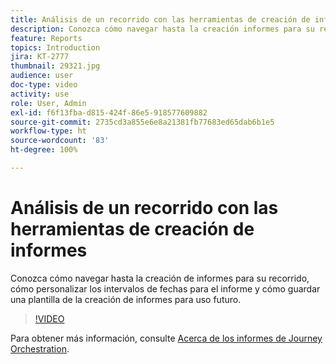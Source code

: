 ```yaml
---
title: Análisis de un recorrido con las herramientas de creación de informes
description: Conozca cómo navegar hasta la creación informes para su recorrido, cómo personalizar los intervalos de fechas para el informe y cómo guardar una plantilla de la creación de informes para uso futuro.
feature: Reports
topics: Introduction
jira: KT-2777
thumbnail: 29321.jpg
audience: user
doc-type: video
activity: use
role: User, Admin
exl-id: f6f13fba-d815-424f-86e5-918577609882
source-git-commit: 2735cd3a855e6e8a21381fb77683ed65dab6b1e5
workflow-type: ht
source-wordcount: '83'
ht-degree: 100%

---
```


# Análisis de un recorrido con las herramientas de creación de informes

Conozca cómo navegar hasta la creación de informes para su recorrido, cómo personalizar los intervalos de fechas para el informe y cómo guardar una plantilla de la creación de informes para uso futuro.

>[!VIDEO](https://video.tv.adobe.com/v/29321?quality=12&learn=on)

Para obtener más información, consulte [Acerca de los informes de Journey Orchestration](https://experienceleague.adobe.com/docs/journeys/using/journey-reports/about-journey-reports.html?lang=es).
